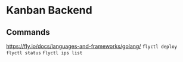 # Kanban Backend


## Commands

https://fly.io/docs/languages-and-frameworks/golang/
`flyctl deploy`
`flyctl status`
`flyctl ips list`

